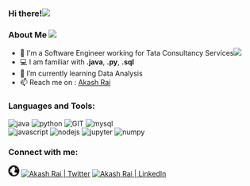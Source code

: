 ### Hi there!<img src="https://github.com/TheDudeThatCode/TheDudeThatCode/blob/master/Assets/Hi.gif" width="29px">

### About Me <img src="https://github.com/TheDudeThatCode/TheDudeThatCode/blob/master/Assets/Developer.gif" width="35px">

- 🏦 I'm a Software Engineer working for Tata Consultancy Services<img src="https://media.giphy.com/media/WUlplcMpOCEmTGBtBW/giphy.gif" width="30">
- 💻 I am familiar with **.java**, **.py**, **.sql**
- 🌱 I’m currently learning Data Analysis
- 📫 Reach me on : [Akash Rai][linkedin]
<!-- - 👯 I’m looking to collaborate on ... -->
<!-- - 🤔 I’m looking for help with ... -->
<!-- - 💬 Ask me about  -->
<!-- - 😄 Pronouns: ... -->
<!-- - ⚡ Fun fact: I still watch cartoons. -->

### Languages and Tools:
<p aling="center">
        <img src="https://www.vectorlogo.zone/logos/java/java-icon.svg" alt="java" width="85" height="45"/> 
        <img src="https://www.vectorlogo.zone/logos/python/python-icon.svg" alt="python" width="85" height="45"/>
        <img src="https://www.vectorlogo.zone/logos/git-scm/git-scm-icon.svg" alt="GIT" width="85" height="45"/> 
        <img src="https://www.vectorlogo.zone/logos/mysql/mysql-icon.svg" alt="mysql" width="85" height="45"/>
  <br>
        <img src="https://www.vectorlogo.zone/logos/javascript/javascript-horizontal.svg" alt="javascript" width="85" height="45"/>
        <img src="https://www.vectorlogo.zone/logos/nodejs/nodejs-horizontal.svg" alt="nodejs" width="85" height="45"/>
        <img src="https://www.vectorlogo.zone/logos/jupyter/jupyter-ar21.svg" alt="jupyter" width="85" height="45"/>
        <img src="https://www.vectorlogo.zone/logos/numpy/numpy-ar21.svg" alt="numpy" width="85" height="45"/>
<!--         <img src="https://images.app.goo.gl/VCDahEgkqJ2ANfDS7" alt="pandas" width="45" height="45"/>    -->
</p>

### Connect with me:
  [<img aling="left" alt="Working" width="22px" src="https://raw.githubusercontent.com/iconic/open-iconic/master/svg/globe.svg"/>][website]
  [<img aling="left" alt="Akash Rai | Twitter" width="22px" src="https://cdn.jsdelivr.net/npm/simple-icons@v3/icons/twitter.svg"/>][twitter]
  [<img aling="left" alt="Akash Rai | LinkedIn" width="22px" src="https://cdn.jsdelivr.net/npm/simple-icons@v3/icons/linkedin.svg"/>][linkedin]

[website]: https://akashrai.tk
[twitter]: https://twitter.com/akashrai2020
[linkedin]: https://linkedin.com/in/akashrai02
